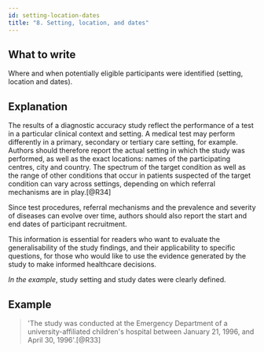 ```yaml
---
id: setting-location-dates
title: "8. Setting, location, and dates"
---
```

## What to write

Where and when potentially eligible participants were identified (setting, location and dates).

## Explanation

The results of a diagnostic accuracy study reflect the
performance of a test in a particular clinical context and setting. A
medical test may perform differently in a primary, secondary or tertiary
care setting, for example. Authors should therefore report the actual
setting in which the study was performed, as well as the exact
locations: names of the participating centres, city and country. The
spectrum of the target condition as well as the range of other
conditions that occur in patients suspected of the target condition can
vary across settings, depending on which referral mechanisms are in
play.[@R34]

Since test procedures, referral mechanisms and the prevalence and
severity of diseases can evolve over time, authors should also report
the start and end dates of participant recruitment.

This information is essential for readers who want to evaluate the
generalisability of the study findings, and their applicability to
specific questions, for those who would like to use the evidence
generated by the study to make informed healthcare decisions.

*In the example*, study setting and study dates were clearly defined.

## Example

> 'The study was conducted at the Emergency Department of a
university-affiliated children\'s hospital between January 21, 1996, and
April 30, 1996'.[@R33]
